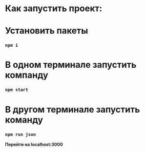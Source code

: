 # <b>Как запустить проект:<b>

# Установить пакеты

### `npm i`

# В одном терминале запустить компанду 

### `npm start`

# В другом терминале запустить команду 

### `npm run json`

Перейти на localhost:3000
